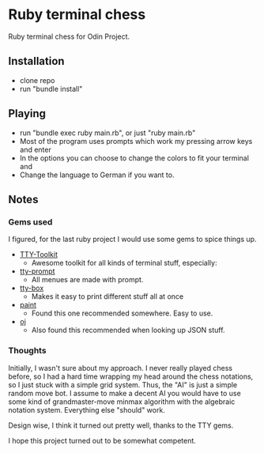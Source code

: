 # Ruby terminal chess
Ruby terminal chess for Odin Project.

## Installation
- clone repo
- run "bundle install"

## Playing

- run "bundle exec ruby main.rb", or just "ruby main.rb"
- Most of the program uses prompts which work my pressing arrow keys and enter
- In the options you can choose to change the colors to fit your terminal and
- Change the language to German if you want to.

## Notes

### Gems used
I figured, for the last ruby project I would use some gems to spice things up.
- [TTY-Toolkit](https://ttytoolkit.org)
  - Awesome toolkit for all kinds of terminal stuff, especially:
- [tty-prompt](https://github.com/piotrmurach/tty-prompt)
  - All menues are made with prompt.
- [tty-box](https://github.com/piotrmurach/tty-box)
  - Makes it easy to print different stuff all at once
- [paint](https://github.com/janlelis/paint)
  - Found this one recommended somewhere. Easy to use.
- [oj](https://github.com/ohler55/oj)
  - Also found this recommended when looking up JSON stuff.

### Thoughts
Initially, I wasn't sure about my approach. I never really played chess before, so I had a hard time wrapping my head around
the chess notations, so I just stuck with a simple grid system.
Thus, the "AI" is just a simple random move bot. I assume to make a decent AI you would have to use some kind of grandmaster-move minmax
algorithm with the algebraic notation system. Everything else "should" work.

Design wise, I think it turned out pretty well, thanks to the TTY gems.

I hope this project turned out to be somewhat competent.
